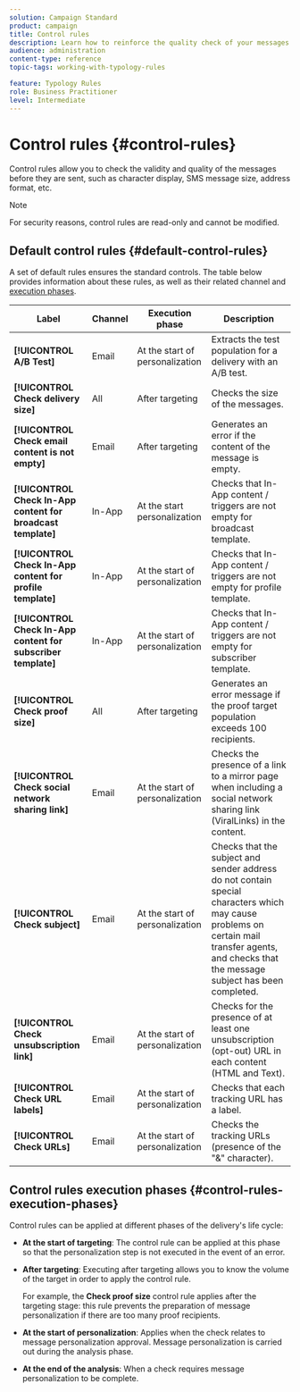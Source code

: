 ```yaml
---
solution: Campaign Standard
product: campaign
title: Control rules
description: Learn how to reinforce the quality check of your messages with control rules.
audience: administration
content-type: reference
topic-tags: working-with-typology-rules

feature: Typology Rules
role: Business Practitioner
level: Intermediate
---
```


# Control rules {#control-rules}

Control rules allow you to check the validity and quality of the messages before they are sent, such as character display, SMS message size, address format, etc.

>[!NOTE]
>
>For security reasons, control rules are read-only and cannot be modified.

## Default control rules {#default-control-rules}

A set of default rules ensures the standard controls. The table below provides information about these rules, as well as their related channel and [execution phases](#control-rules-execution-phases).

Label | Channel | Execution phase | Description
---------|----------|---------|---------
 **[!UICONTROL A/B Test]** | Email | At the start of personalization | Extracts the test population for a delivery with an A/B test.
 **[!UICONTROL Check delivery size]** | All | After targeting | Checks the size of the messages.
 **[!UICONTROL Check email content is not empty]** | Email | After targeting | Generates an error if the content of the message is empty.
 **[!UICONTROL Check In-App content for broadcast template]** | In-App | At the start personalization | Checks that In-App content / triggers are not empty for broadcast template.
 **[!UICONTROL Check In-App content for profile template]** | In-App | At the start of personalization | Checks that In-App content / triggers are not empty for profile template.
 **[!UICONTROL Check In-App content for subscriber template]** | In-App | At the start of personalization | Checks that In-App content / triggers are not empty for subscriber template.
 **[!UICONTROL Check proof size]**| All | After targeting | Generates an error message if the proof target population exceeds 100 recipients.
 **[!UICONTROL Check social network sharing link]** | Email | At the start of personalization | Checks the presence of a link to a mirror page when including a social network sharing link (ViralLinks) in the content.
 **[!UICONTROL Check subject]** | Email | At the start of personalization | Checks that the subject and sender address do not contain special characters which may cause problems on certain mail transfer agents, and checks that the message subject has been completed.
 **[!UICONTROL Check unsubscription link]** | Email | At the start of personalization | Checks for the presence of at least one unsubscription (opt-out) URL in each content (HTML and Text).
 **[!UICONTROL Check URL labels]** | Email | At the start of personalization | Checks that each tracking URL has a label.
 **[!UICONTROL Check URLs]** | Email | At the start of personalization | Checks the tracking URLs (presence of the "&" character).

## Control rules execution phases {#control-rules-execution-phases}

Control rules can be applied at different phases of the delivery's life cycle:

* **At the start of targeting**: The control rule can be applied at this phase so that the personalization step is not executed in the event of an error.

* **After targeting**: Executing after targeting allows you to know the volume of the target in order to apply the control rule.

  For example, the **Check proof size** control rule applies after the targeting stage: this rule prevents the preparation of message personalization if there are too many proof recipients.

* **At the start of personalization**: Applies when the check relates to message personalization approval. Message personalization is carried out during the analysis phase.

* **At the end of the analysis**: When a check requires message personalization to be complete.
